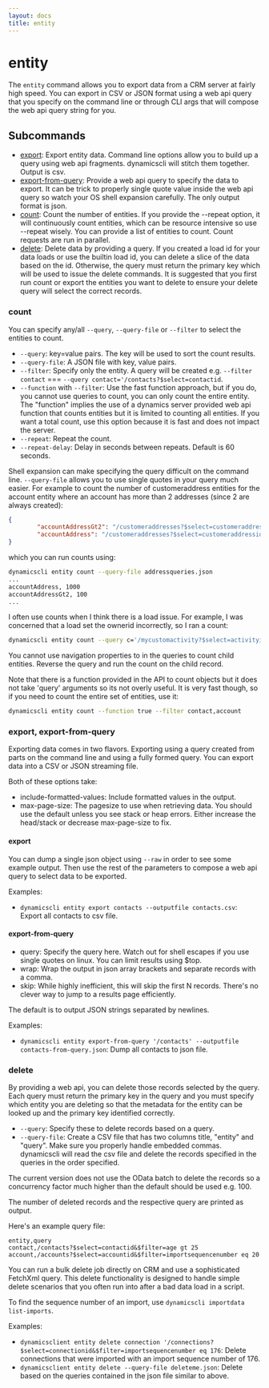 ```yaml
---
layout: docs
title: entity
---
```


# entity

The `entity` command allows you to export data from a CRM server at fairly high
speed. You can export in CSV or JSON format using a web api query that you
specify on the command line or through CLI args that will compose the web api
query string for you.

## Subcommands
* [export](#export): Export entity data. Command line options allow you to build up a query
  using web api fragments. dynamicscli will stitch them together. Output is csv.
* [export-from-query](#export-from-query): Provide a web api query to specify the data to export. It
  can be trick to properly single quote value inside the web api query so watch
  your OS shell expansion carefully. The only output format is json.
* [count](#count): Count the number of entities. If you provide the --repeat option, it
  will continuously count entities, which can be resource intensive so use
  --repeat wisely. You can provide a list of entities to count. Count requests
  are run in parallel.
* [delete](#count): Delete data by providing a query. If you created a load id for your
  data loads or use the builtin load id, you can delete a slice of the data
  based on the id. Otherwise, the query must return the primary key which will
  be used to issue the delete commands. It is suggested that you first run count
  or export the entities you want to delete to ensure your delete query will
  select the correct records.

### count
You can specify any/all `--query`, `--query-file` or `--filter` to select the entities to count.

* `--query`: key=value pairs. The key will be used to sort the count results.
* `--query-file`: A JSON file with key, value pairs.
* `--filter`: Specify only the entity. A query will be created e.g. `--filter contact` === `--query contact='/contacts?$select=contactid`.
* `--function` with `--filter`: Use the fast function approach, but if you do, you cannot use queries to count, you can only count the entire entity. The "function" implies the use of a dynamics server provided web api function that counts entities but it is limited to counting all entities. If you want a total count, use this option because it is fast and does not impact the server.
* `--repeat`: Repeat the count.
* `--repeat-delay`: Delay in seconds between repeats. Default is 60 seconds.

Shell expansion can make specifying the query difficult on the command
line. `--query-file` allows you to use single quotes in your query much
easier. For example to count the number of customeraddress entities for the
account entity where an account has more than 2 addresses (since 2 are always
created):

```json
{
        "accountAddressGt2": "/customeraddresses?$select=customeraddressid&$filter=addressnumber gt 2 and objecttypecode eq 'account'",
        "accountAddress": "/customeraddresses?$select=customeraddressid&$filter=objecttypecode eq 'account'"
}
```

which you can run counts using:

```sh
dynamicscli entity count --query-file addressqueries.json
...
accountAddress, 1000
accountAddressGt2, 100
...
```

I often use counts when I think there is a load issue. For example, I was
concerned that a load set the ownerid incorrectly, so I ran a count:

```sh
dynamicscli entity count --query c='/mycustomactivity?$select=activityid&$filter=_ownerid_value eq 9f077006-2fe5-44e4-b836-54a542743460'
```

You cannot use navigation properties to in the queries to count child
entities. Reverse the query and run the count on the child record.

Note that there is a function provided in the API to count objects but it does
not take 'query' arguments so its not overly useful. It is very fast though, so
if you need to count the entire set of entities, use it:

```sh
dynamicscli entity count --function true --filter contact,account
```

### export, export-from-query

Exporting data comes in two flavors. Exporting using a query created from parts
on the command line and using a fully formed query. You can export data into a
CSV or JSON streaming file.

Both of these options take:
* include-formatted-values: Include formatted values in the output.
* max-page-size: The pagesize to use when retrieving data. You should use the
  default unless you see stack or heap errors. Either increase the head/stack or
  decrease max-page-size to fix.
  
#### export
You can dump a single json object using `--raw` in order to see some example
output. Then use the rest of the parameters to compose a web api query to select
data to be exported.

Examples:
* `dynamicscli entity export contacts --outputfile contacts.csv`: Export all contacts to csv file.

#### export-from-query
* query: Specify the query here. Watch out for shell escapes if you use single
  quotes on linux. You can limit results using $top.
* wrap: Wrap the output in json array brackets and separate records with a
  comma.
* skip: While highly inefficient, this will skip the first N records. There's no
  clever way to jump to a results page efficiently.

The default is to output JSON strings separated by newlines.

Examples:
* `dynamicscli entity export-from-query '/contacts' --outputfile contacts-from-query.json`: Dump all contacts to json file.

### delete
By providing a web api, you can delete those records selected by the query. Each
query must return the primary key in the query and you must specify which entity
you are deleting so that the metadata for the entity can be looked up and the
primary key identified correctly.

* `--query`: Specify these to delete records based on a query.
* `--query-file`: Create a CSV file that has two columns title, "entity" and
  "query". Make sure you properly handle embedded commas. dynamicscli will read
  the csv file and delete the records specified in the queries in the order
  specified.

The current version does not use the OData batch to delete the records so a
concurrency factor much higher than the default should be used e.g. 100.

The number of deleted records and the respective query are printed as output.

Here's an example query file:

```text
entity,query
contact,/contacts?$select=contactid&$filter=age gt 25
account,/accounts?$select=accountid&$filter=importsequencenumber eq 20
```

You can run a bulk delete job directly on CRM and use a sophisticated FetchXml
query. This delete functionality is designed to handle simple delete scenarios
that you often run into after a bad data load in a script.

To find the sequence number of an import, use `dynamicscli importdata list-imports`.

Examples:
* `dynamicsclient entity delete connection
  '/connections?$select=connectionid&$filter=importsequencenumber eq 176`: Delete connections that
  were imported with an import sequence number of 176.
* `dynamicsclient entity delete --query-file deleteme.json`: Delete based on the queries contained in the
  json file similar to above.
